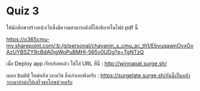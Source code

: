 # Quiz 3

ให้นักศึกษาสร้างหน้าเว็บซึ่งมีความสามารถดังที่ได้อธิบายในไฟล์ pdf นี้

https://o365cmu-my.sharepoint.com/:b:/g/personal/chayanin_s_cmu_ac_th1/EbyuqawnOvxGvAzUYBSZY9cBdA0jgWoPuBMHl-565v0UDg?e=TgNTzQ

เมื่อ Deploy app เรียบร้อยแล้ว ให้ใส่ URL ที่นี่ : http://winnapat.surge.sh/

เผลอ build ใหม่หลังเวลาควิช ลิ้งเก่าเลยพังครับ : https://surgelate.surge.sh/อันนี้เป็นหลังจากมาทำต่อให้เสร็จขอโทษด้วยครับ
